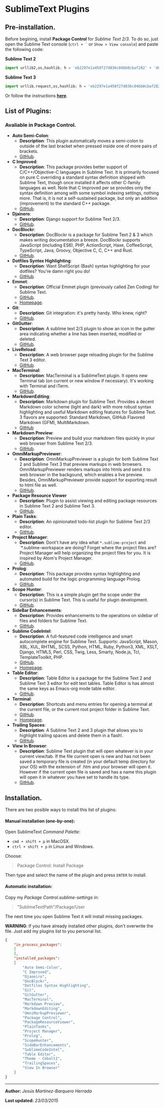 # SublimeText Plugins
## Pre-installation.
Before begining, install __Package Control__ for *Sublime Text 2/3*. To do so, just open the Sublime Text console (<code>ctrl + `</code>  or <code>Show > View console</code>) and paste the following code:

__Sublime Text 2__
```python
import urllib2,os,hashlib; h = 'eb2297e1a458f27d836c04bb0cbaf282' + 'd0e7a3098092775ccb37ca9d6b2e4b7d'; pf = 'Package Control.sublime-package'; ipp = sublime.installed_packages_path(); os.makedirs( ipp ) if not os.path.exists(ipp) else None; urllib2.install_opener( urllib2.build_opener( urllib2.ProxyHandler()) ); by = urllib2.urlopen( 'http://packagecontrol.io/' + pf.replace(' ', '%20')).read(); dh = hashlib.sha256(by).hexdigest(); open( os.path.join( ipp, pf), 'wb' ).write(by) if dh == h else None; print('Error validating download (got %s instead of %s), please try manual install' % (dh, h) if dh != h else 'Please restart Sublime Text to finish installation')
```

__Sublime Text 3__
```python
import urllib.request,os,hashlib; h = 'eb2297e1a458f27d836c04bb0cbaf282' + 'd0e7a3098092775ccb37ca9d6b2e4b7d'; pf = 'Package Control.sublime-package'; ipp = sublime.installed_packages_path(); urllib.request.install_opener( urllib.request.build_opener( urllib.request.ProxyHandler()) ); by = urllib.request.urlopen( 'http://packagecontrol.io/' + pf.replace(' ', '%20')).read(); dh = hashlib.sha256(by).hexdigest(); print('Error validating download (got %s instead of %s), please try manual install' % (dh, h)) if dh != h else open(os.path.join( ipp, pf), 'wb' ).write(by)
```
Or follow the instructions __[here](https://packagecontrol.io/installation)__.

## List of Plugins:
### Avaliable in Package Control.
- __Auto Semi-Colon__:
    + __Description__: This plugin automatically moves a semi-colon to outside of the last bracket when pressed inside one of more pairs of brackets.
    + [GitHub](https://github.com/vivait/SublimeAutoSemiColon).
- __C Improved__:
    + __Description__: This package provides better support of C/C++/Objective-C languages in Sublime Text. It is primarily focused on pure C overriding a standard syntax definition shipped with Sublime Text, though once installed it affects other C-family languages as well. Note that C Improved per se provides only the syntax definition among with some symbol indexing settings, nothing more. That is, it is not a self-sustained package, but only an addition (improvement) to the standard C++ package.
    + [GitHub](https://github.com/abusalimov/SublimeCImproved).
- __Djainero__:
    + __Description__: Django support for Sublime Text 2/3.
    + [GitHub](https://github.com/squ1b3r/Djaneiro).
- __DocBlockr__:
    + __Description__: DocBlockr is a package for Sublime Text 2 & 3 which makes writing documentation a breeze. DocBlockr supports JavaScript (including ES6), PHP, ActionScript, Haxe, CoffeeScript, TypeScript, Java, Groovy, Objective C, C, C++ and Rust.
    + [GitHub](https://github.com/spadgos/sublime-jsdocs).
- __Dotfiles Syntex Highlighting__:
    + __Description__: Want ShellScript (Bash) syntax highlighting for your dotfiles? You're damn right you do!
    + [GitHub](https://github.com/mattbanks/dotfiles-syntax-highlighting-st2).
- __Emmet__:
    + __Description__: Official Emmet plugin (previously called Zen Coding) for Sublime Text.
    + [GitHub](https://github.com/sergeche/emmet-sublime).
    + [Homepage](http://emmet.io/).
- __Git__:
    + __Description__: Git integration: it's pretty handy. Who knew, right?
    + [GitHub](https://github.com/kemayo/sublime-text-git).
- __GitGutter__:
    + __Description__: A sublime text 2/3 plugin to show an icon in the gutter area indicating whether a line has been inserted, modified or deleted.
    + [GitHub](https://github.com/jisaacks/GitGutter).
- __LiveReload__:
    + __Description__: A web browser page reloading plugin for the Sublime Text 3 editor.
    + [GitHub](https://github.com/dz0ny/LiveReload-sublimetext2).
- __MacTerminal__:
    + __Description__: MacTerminal is a SublimeText plugin. It opens new Terminal tab (on current or new window if necessary). It's working with Terminal and iTerm.
    +  [GitHub](https://github.com/afterdesign/MacTerminal).
- __MarkdownEditing__:
    + __Description__: Markdown plugin for Sublime Text. Provides a decent Markdown color scheme (light and dark) with more robust syntax highlighting and useful Markdown editing features for Sublime Text. 3 flavors are supported: Standard Markdown, GitHub Flavored Markdown (GFM), MultiMarkdown.
    + [GitHub](https://github.com/SublimeText-Markdown/MarkdownEditing)
- __Markdown Preview__:
    + __Description__: Preview and build your markdown files quickly in your web browser from Sublime Text 2/3.
    + [GitHub](https://github.com/revolunet/sublimetext-markdown-preview).
- __OmniMarkupPreviewer__:
    + __Description__: OmniMarkupPreviewer is a plugin for both Sublime Text 2 and Sublime Text 3 that preview markups in web browsers. OmniMarkupPreviewer renders markups into htmls and send it to web browser in the backgound, which enables a live preview. Besides, OmniMarkupPreviewer provide support for exporting result to html file as well.
    + [GitHub](https://github.com/timonwong/OmniMarkupPreviewer).
- __Package Resource Viewer__
    + __Description__: Plugin to assist viewing and editing package resources in Sublime Text 2 and Sublime Text 3.
    + [GitHub](https://github.com/skuroda/PackageResourceViewer).
- __Plain Tasks__:
    + __Description__: An opinionated todo-list plugin for Sublime Text 2/3 editor.
    + [GitHub](https://github.com/aziz/PlainTasks).
- __Project Manager__:
    + __Description__: Dont't have any idea what `*.sublime-project` and `*.sublime-workspace are doing? Forget where the project files are? Project Manager will help organizing the project files for you. It is inspired by Atom's Project Manager.
    + [GitHub](https://github.com/randy3k/Project-Manager).
- __Prolog__:
    + __Description__: This package provides syntax highlighting and automated build for the logic programming language Prolog.
    + [GitHub](https://github.com/alnkpa/sublimeprolog).
-   __Scope Hunter__:
    +   __Description__: This is a simple plugin get the scope under the cursor(s) in Sublime Text. This is useful for plugin development.
    +   [GitHub](https://github.com/facelessuser/ScopeHunter).
- __SideBar Enhancements__:
    + __Description__: Provides enhancements to the operations on sidebar of files and folders for Sublime Text.
    + [GitHub](https://github.com/titoBouzout/SideBarEnhancements).
- __Sublime CodeIntel__:
    + __Description__: A full-featured code intelligence and smart autocomplete engine for Sublime Text. Supports: JavaScript, Mason, XBL, XUL, RHTML, SCSS, Python, HTML, Ruby, Python3, XML, XSLT, Django, HTML5, Perl, CSS, Twig, Less, Smarty, Node.js, Tcl, TemplateToolkit, PHP.
    + [GitHub](https://github.com/SublimeCodeIntel/SublimeCodeIntel).
    + [Homepage](http://sublimecodeintel.github.io/SublimeCodeIntel/).
- __Table Editor__:
    + __Description__: Table Editor is a package for the Sublime Text 2 and Sublime Text 3 editor for edit text tables. Table Editor is has almost the same keys as Emacs-org mode table editor.
    + [GitHub](https://github.com/vkocubinsky/SublimeTableEditor).
- __Terminal__:
    + __Description__: Shortcuts and menu entries for opening a terminal at the current file, or the current root project folder in Sublime Text.
    + [GitHub](https://github.com/wbond/sublime_terminal).
    + [Homepage](http://wbond.net/sublime_packages/terminal).
- __Trailing Spaces__:
    + __Description__: A Sublime Text 2 and 3 plugin that allows you to highlight trailing spaces and delete them in a flash!.
    + [GitHub](https://github.com/SublimeText/TrailingSpaces).
- __View In Browser__:
    + __Description__: Sublime Text plugin that will open whatever is in your current view/tab. If the file current open is new and has not been saved a temporary file is created (in your default temp directory for your OS) with the extension of .htm and your browser will open it. However if the current open file is saved and has a name this plugin will open it in whatever you have set to handle its type.
    + [GitHub](https://github.com/adampresley/sublime-view-in-browser).

## Installation.
There are two posible ways to install this list of plugins:

#### Manual installation (one-by-one):
Open SublimeText _Command Palette_:
 - `cmd + shift + p` in MacOSX.
 - `ctrl + shift + p` in Linux and Windows.

Choose:

>Package Control: Install Package

Then type and select the name of the plugin and press `ENTER` to install.

#### Automatic installation:
Copy my _Package Control.sublime-settings_ in:

>"SublimeTextPath"/Package/User

The next time you open Sublime Text it will install missing packages.

__WARNING__: If you have already installed other plugins, don't overwrite the file. Just add my plugins list to you personal list.

```json
{
    "in_process_packages":
    [
    ],
    "installed_packages":
    [
        "Auto Semi-Colon",
        "C Improved",
        "Djaneiro",
        "DocBlockr",
        "Dotfiles Syntax Highlighting",
        "Git",
        "GitGutter",
        "MacTerminal",
        "Markdown Preview",
        "MarkdownEditing",
        "OmniMarkupPreviewer",
        "Package Control",
        "PackageResourceViewer",
        "PlainTasks",
        "Project Manager",
        "Prolog",
        "ScopeHunter",
        "SideBarEnhancements",
        "SublimeCodeIntel",
        "Table Editor",
        "Theme - Cobalt2",
        "TrailingSpaces",
        "View In Browser"
    ]
}
```


---
__Author:__ _Jesús Martínez-Barquero Herrada_

__Last updated:__ _23/03/2015_